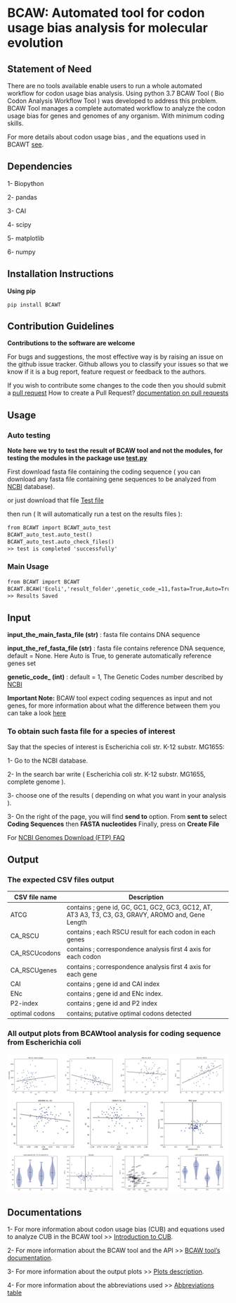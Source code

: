 # BCAW: Automated tool for codon usage bias analysis for molecular evolution

## Statement of Need

There are no tools available enable users to run a whole automated workflow for codon usage bias analysis. Using python 3.7 BCAW Tool ( Bio Codon Analysis Workflow Tool ) was developed to address this problem.
BCAW Tool manages a complete automated workflow to analyze the codon usage bias for genes and genomes of any organism. With minimum coding skills.


For more details about  codon usage bias , and the equations used in BCAWT [see](https://github.com/AliYoussef96/BCAW-Tool/blob/master/Introduction%20to%20codon%20usage%20bias.pdf).


## Dependencies

1- Biopython

2- pandas

3- CAI

4- scipy

5- matplotlib

6- numpy

## Installation Instructions


**Using pip**

```
pip install BCAWT
```

## Contribution Guidelines

**Contributions to the software are welcome**

For bugs and suggestions, the most effective way is by raising an issue on the github issue tracker. 
Github allows you to classify your issues so that we know if it is a bug report, feature request or feedback to the authors.

If you wish to contribute some changes to the code then you should submit a [pull request](https://github.com/AliYoussef96/BCAW-Tool/pulls)
How to create a Pull Request? [documentation on pull requests](https://help.github.com/en/articles/about-pull-requests)

## Usage

### Auto testing

**Note here we try to test the result of BCAW tool and not the modules, for testing the modules in the package use [test.py](https://github.com/AliYoussef96/BCAW-Tool/blob/master/test.py)**

First download fasta file containing the coding sequence ( you can download any fasta file containing gene sequences to be analyzed from [NCBI](https://www.ncbi.nlm.nih.gov/) database).

or just download that file [Test file](https://github.com/AliYoussef96/BCAWTool/blob/master/Ecoli.fasta)

then run ( It will automatically run a test on the results files ):

```
from BCAWT import BCAWT_auto_test
BCAWT_auto_test.auto_test()
BCAWT_auto_test.auto_check_files()
>> test is completed 'successfully'
```

### Main Usage

```
from BCAWT import BCAWT
BCAWT.BCAW('Ecoli','result_folder',genetic_code_=11,fasta=True,Auto=True)
>> Results Saved
```
## Input

**input_the_main_fasta_file (str)** : fasta file contains DNA sequence 

**input_the_ref_fasta_file (str)** : fasta file contains reference DNA sequence, default = None. Here Auto is True, to generate automatically reference genes set

**genetic_code_ (int)** : default = 1, The Genetic Codes number described by [NCBI](https://www.ncbi.nlm.nih.gov/Taxonomy/Utils/wprintgc.cgi)

**Important Note:** BCAW tool expect coding sequences as input and not genes, for more information about what the difference between them you can take a look [here](https://qr.ae/TWt2gE)

### To obtain such fasta file for a species of interest

Say that the species of interest is Escherichia coli str. K-12 substr. MG1655: 

1- Go to the NCBI database.

2- In the search bar write ( Escherichia coli str. K-12 substr. MG1655, complete genome ).

3- choose one of the results ( depending on what you want in your analysis ).

3- On the right of the page, you will find **send to** option. From **sent to** select **Coding Sequences** then **FASTA nucleotides** Finally, press on **Create File**

For [NCBI Genomes Download (FTP) FAQ](https://www.ncbi.nlm.nih.gov/genome/doc/ftpfaq/)

## Output

### The expected CSV files output

|CSV file name|Description|
|------------|-----------|
| ATCG | contains ; gene id, GC, GC1, GC2, GC3, GC12, AT, AT3    A3, T3, C3, G3, GRAVY, AROMO and, Gene Length |
| CA_RSCU | contains ; each RSCU result for each codon in each genes |
| CA_RSCUcodons | contains ; correspondence analysis first 4 axis for each codon |
| CA_RSCUgenes | contains ; correspondence analysis first 4 axis for each gene |
| CAI | contains ; gene id and CAI index |
| ENc | contains ; gene id and ENc index. |
| P2-index | contains ; gene id and P2 index |
| optimal codons | contains; putative optimal codons detected |


### All output plots from BCAWtool analysis for coding sequence from Escherichia coli

![Fig 1](https://github.com/AliYoussef96/BCAW-Tool/blob/master/Plots/All%20plots.jpg)


## Documentations

1- For more information about codon usage bias (CUB) and equations used to analyze CUB in the BCAW tool >> [Introduction to CUB](https://github.com/AliYoussef96/BCAW-Tool/blob/master/Introduction%20to%20codon%20usage%20bias.pdf).

2- For more information about the BCAW tool and the API >> [BCAW tool’s documentation](https://bcaw-tools-documentation.readthedocs.io/en/latest/index.html).

3- For more information about the output plots >> [Plots description](https://github.com/AliYoussef96/BCAW-Tool/blob/master/Plots/Plots%20Description.md).

4- For more information about the abbreviations used >> [Abbreviations table](https://github.com/AliYoussef96/BCAW-Tool/blob/master/Abbreviations.md)
